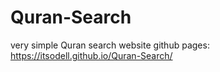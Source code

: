# Quran-Search
very simple Quran search website
github pages: https://itsodell.github.io/Quran-Search/
